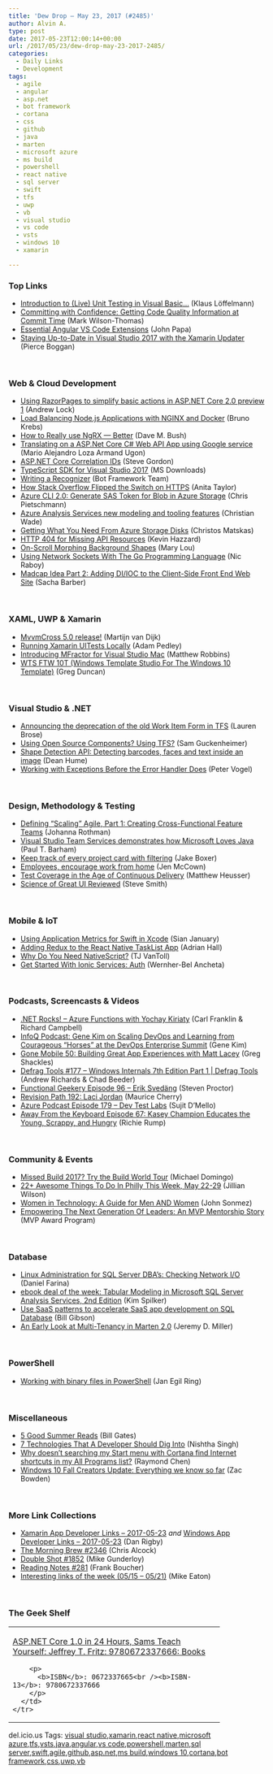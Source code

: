 ```yaml
---
title: 'Dew Drop – May 23, 2017 (#2485)'
author: Alvin A.
type: post
date: 2017-05-23T12:00:14+00:00
url: /2017/05/23/dew-drop-may-23-2017-2485/
categories:
  - Daily Links
  - Development
tags:
  - agile
  - angular
  - asp.net
  - bot framework
  - cortana
  - css
  - github
  - java
  - marten
  - microsoft azure
  - ms build
  - powershell
  - react native
  - sql server
  - swift
  - tfs
  - uwp
  - vb
  - visual studio
  - vs code
  - vsts
  - windows 10
  - xamarin

---
```

### <a name="top"></a>Top Links

  * <a href="https://blogs.msdn.microsoft.com/vbteam/2017/05/21/introduction-to-live-unit-testing-in-visual-basic/" target="_blank">Introduction to (Live) Unit Testing in Visual Basic…</a> (Klaus Löffelmann)
  * <a href="https://blogs.msdn.microsoft.com/visualstudio/2017/05/22/committing-with-confidence-getting-code-quality-information-at-commit-time/" target="_blank">Committing with Confidence: Getting Code Quality Information at Commit Time</a> (Mark Wilson-Thomas)
  * <a href="https://johnpapa.net/essential-angular-vs-code-extensions/" target="_blank">Essential Angular VS Code Extensions</a> (John Papa)
  * <a href="https://blog.xamarin.com/staying-date-visual-studio-2017-xamarin-updater/" target="_blank">Staying Up-to-Date in Visual Studio 2017 with the Xamarin Updater</a> (Pierce Boggan)

&nbsp;

### <a name="web"></a>Web & Cloud Development

  * <a href="https://andrewlock.net/using-razorpages-to-simplify-basic-actions-in-asp-net-core-2-0-preview-1/" target="_blank">Using RazorPages to simplify basic actions in ASP.NET Core 2.0 preview 1</a> (Andrew Lock)
  * <a href="https://auth0.com/blog/load-balancing-nodejs-applications-with-nginx-and-docker/" target="_blank">Load Balancing Node.js Applications with NGINX and Docker</a> (Bruno Krebs)
  * <a href="https://blog.dmbcllc.com/really-use-ngrx-better/" target="_blank">How to Really use NgRX — Better</a> (Dave M. Bush)
  * <a href="http://mario-loza.blogspot.com/2017/05/translating-on-aspnet-core-c-web-api.html" target="_blank">Translating on a ASP.Net Core C# Web API App using Google service</a> (Mario Alejandro Loza Armand Ugon)
  * <a href="https://www.stevejgordon.co.uk/asp-net-core-correlation-ids" target="_blank">ASP.NET Core Correlation IDs</a> (Steve Gordon)
  * <a href="http://www.microsoft.com/en-us/download/details.aspx?id=55258&WT.mc_id=DX_MVP4025064" target="_blank">TypeScript SDK for Visual Studio 2017</a> (MS Downloads)
  * <a href="http://blog.botframework.com/2017/05/22/Write-A-Recognizer/" target="_blank">Writing a Recognizer</a> (Bot Framework Team)
  * <a href="https://stackoverflow.blog/2017/05/22/stack-overflow-flipped-switch-https/" target="_blank">How Stack Overflow Flipped the Switch on HTTPS</a> (Anita Taylor)
  * <a href="https://buildazure.com/2017/05/23/azure-cli-2-0-generate-sas-token-for-blob-in-azure-storage/" target="_blank">Azure CLI 2.0: Generate SAS Token for Blob in Azure Storage</a> (Chris Pietschmann)
  * <a href="https://azure.microsoft.com/blog/azure-analysis-services-new-modeling-and-tooling-features/" target="_blank">Azure Analysis Services new modeling and tooling features</a> (Christian Wade)
  * <a href="https://www.simple-talk.com/cloud/cloud-data/getting-need-azure-storage-disks/" target="_blank">Getting What You Need From Azure Storage Disks</a> (Christos Matskas)
  * <a href="http://devjourney.com/blog/2017/05/22/http-404-for-missing-api-resources/" target="_blank">HTTP 404 for Missing API Resources</a> (Kevin Hazzard)
  * <a href="http://feedproxy.google.com/~r/tympanus/~3/DCoaQVOqD28/" target="_blank">On-Scroll Morphing Background Shapes</a> (Mary Lou)
  * <a href="https://www.thepolyglotdeveloper.com/2017/05/network-sockets-with-the-go-programming-language/" target="_blank">Using Network Sockets With The Go Programming Language</a> (Nic Raboy)
  * <a href="https://sachabarbs.wordpress.com/2017/05/23/madcap-idea-part-2-adding-diioc-to-the-client-side-front-end-web-site/" target="_blank">Madcap Idea Part 2: Adding DI/IOC to the Client-Side Front End Web Site</a> (Sacha Barber)

&nbsp;

### <a name="silverlight"></a>XAML, UWP & Xamarin

  * <a href="https://www.mvvmcross.com/mvvmcross-5-release/" target="_blank">MvvmCross 5.0 release!</a> (Martijn van Dijk)
  * <a href="https://xamarinhelp.com/running-xamarin-uitests-locally/" target="_blank">Running Xamarin UITests Locally</a> (Adam Pedley)
  * <a href="https://www.mfractor.com/blogs/news/introducing-mfractor-for-visual-studio-mac" target="_blank">Introducing MFractor for Visual Studio Mac</a> (Matthew Robbins)
  * <a href="https://channel9.msdn.com/coding4fun/blog/WTS-FTW-10T-Windows-Template-Studio-For-The-Windows-10-Template?WT.mc_id=DX_MVP4025064" target="_blank">WTS FTW 10T (Windows Template Studio For The Windows 10 Template)</a> (Greg Duncan)

&nbsp;

### <a name="dotnet"></a>Visual Studio & .NET

  * <a href="https://blogs.msdn.microsoft.com/visualstudioalm/2017/05/22/announcing-the-deprecation-of-the-old-work-item-form-in-tfs/" target="_blank">Announcing the deprecation of the old Work Item Form in TFS</a> (Lauren Brose)
  * <a href="https://blogs.msdn.microsoft.com/visualstudioalm/2017/05/22/using-open-source-components-using-tfs/" target="_blank">Using Open Source Components? Using TFS?</a> (Sam Guckenheimer)
  * <a href="http://feedproxy.google.com/~r/DeanHumesBlog/~3/EZQP4KFGqPs/10158" target="_blank">Shape Detection API: Detecting barcodes, faces and text inside an image</a> (Dean Hume)
  * <a href="https://visualstudiomagazine.com/articles/2017/05/01/working-with-exceptions.aspx" target="_blank">Working with Exceptions Before the Error Handler Does</a> (Peter Vogel)

&nbsp;

### <a name="design"></a>Design, Methodology & Testing

  * <a href="http://feedproxy.google.com/~r/ManagingProductDevelopment/~3/LRxOJ2hHRuQ/" target="_blank">Defining “Scaling” Agile, Part 1: Creating Cross-Functional Feature Teams</a> (Johanna Rothman)
  * <a href="https://blogs.msdn.microsoft.com/visualstudioalm/2017/05/22/visual-studio-team-services-demonstrates-how-microsoft-loves-java/" target="_blank">Visual Studio Team Services demonstrates how Microsoft Loves Java</a> (Paul T. Barham)
  * <a href="https://github.com/blog/2365-keep-track-of-every-project-card-with-filtering" target="_blank">Keep track of every project card with filtering</a> (Jake Boxer)
  * <a href="http://www.midnightdba.com/Jen/2017/05/employees-work-from-home/" target="_blank">Employees, encourage work from home</a> (Jen McCown)
  * <a href="https://www.stickyminds.com/article/test-coverage-age-continuous-delivery" target="_blank">Test Coverage in the Age of Continuous Delivery</a> (Matthew Heusser)
  * <a href="http://ardalis.com/science-of-great-ui-reviewed" target="_blank">Science of Great UI Reviewed</a> (Steve Smith)

&nbsp;

### <a name="mobile"></a>Mobile & IoT

  * <a href="https://developer.ibm.com/swift/2017/05/22/using-application-metrics-swift-xcode/" target="_blank">Using Application Metrics for Swift in Xcode</a> (Sian January)
  * <a href="https://shellmonger.com/2017/05/22/adding-redux-to-the-react-native-tasklist-app/" target="_blank">Adding Redux to the React Native TaskList App</a> (Adrian Hall)
  * <a href="http://developer.telerik.com/products/nativescript/why-do-you-need-nativescript/" target="_blank">Why Do You Need NativeScript?</a> (TJ VanToll)
  * <a href="https://code.tutsplus.com/tutorials/get-started-with-ionic-services-auth--cms-28705" target="_blank">Get Started With Ionic Services: Auth</a> (Wernher-Bel Ancheta)

&nbsp;

### <a name="podcasts"></a>Podcasts, Screencasts & Videos

  * <a href="http://www.dotnetrocks.com/default.aspx?ShowNum=1443" target="_blank">.NET Rocks! &#8211; Azure Functions with Yochay Kiriaty</a> (Carl Franklin & Richard Campbell)
  * <a href="http://www.infoq.com/podcasts/gene-kim?utm_campaign=infoq_content&utm_source=infoq&utm_medium=feed&utm_term=global" target="_blank">InfoQ Podcast: Gene Kim on Scaling DevOps and Learning from Courageous &#8220;Horses&#8221; at the DevOps Enterprise Summit</a> (Gene Kim)
  * <a href="http://tracking.feedpress.it/link/8084/5881957" target="_blank">Gone Mobile 50: Building Great App Experiences with Matt Lacey</a> (Greg Shackles)
  * <a href="https://channel9.msdn.com/Shows/Defrag-Tools/Defrag-Tools-177-Windows-Internals-7th-Edition-Part-1?WT.mc_id=DX_MVP4025064" target="_blank">Defrag Tools #177 &#8211; Windows Internals 7th Edition Part 1 | Defrag Tools</a> (Andrew Richards & Chad Beeder)
  * <a href="https://www.functionalgeekery.com/episode-96-erik-svedang/" target="_blank">Functional Geekery Episode 96 – Erik Svedäng</a> (Steven Proctor)
  * <a href="http://revisionpath.simplecast.fm/episodes/62358-192-laci-jordan" target="_blank">Revision Path 192: Laci Jordan</a> (Maurice Cherry)
  * <a href="http://azpodcast.azurewebsites.net/post/Episode-179-Dev-Test-Labs" target="_blank">Azure Podcast Episode 179 &#8211; Dev Test Labs</a> (Sujit D&#8217;Mello)
  * <a href="http://awayfromthekeyboard.com/2017/05/22/episode-67-kasey-champion-educates-the-young-scrappy-and-hungry/" target="_blank">Away From the Keyboard Episode 67: Kasey Champion Educates the Young, Scrappy, and Hungry</a> (Richie Rump)

&nbsp;

### <a name="events"></a>Community & Events

  * <a href="https://visualstudiomagazine.com/articles/2017/05/22/build-world-tour-june-nadella-build-2017.aspx" target="_blank">Missed Build 2017? Try the Build World Tour</a> (Michael Domingo)
  * <a href="http://www.uwishunu.com/2017/05/22-awesome-things-philly-week-may-22-29/" target="_blank">22+ Awesome Things To Do In Philly This Week, May 22-29</a> (Jillian Wilson)
  * <a href="https://simpleprogrammer.com/2017/05/22/women-technology/" target="_blank">Women in Technology: A Guide for Men AND Women</a> (John Sonmez)
  * <a href="https://blogs.msdn.microsoft.com/mvpawardprogram/2017/05/22/mvp-mentorship-ruiz-rojas/" target="_blank">Empowering The Next Generation Of Leaders: An MVP Mentorship Story</a> (MVP Award Program)

&nbsp;

### <a name="sql"></a>Database

  * <a href="http://feedproxy.google.com/~r/MSSQLTips-LatestSqlServerTips/~3/MxxhB9Lr4IA/tip.asp" target="_blank">Linux Administration for SQL Server DBA&#8217;s: Checking Network I/O</a> (Daniel Farina)
  * <a href="https://blogs.msdn.microsoft.com/microsoft_press/2017/05/22/ebook-deal-of-the-week-tabular-modeling-in-microsoft-sql-server-analysis-services-2nd-edition/" target="_blank">ebook deal of the week: Tabular Modeling in Microsoft SQL Server Analysis Services, 2nd Edition</a> (Kim Spilker)
  * <a href="https://azure.microsoft.com/blog/saas-patterns-accelerate-saas-application-development-on-sql-database/" target="_blank">Use SaaS patterns to accelerate SaaS app development on SQL Database</a> (Bill Gibson)
  * <a href="https://jeremydmiller.com/2017/05/22/an-early-look-at-multi-tenancy-in-marten-2-0/" target="_blank">An Early Look at Multi-Tenancy in Marten 2.0</a> (Jeremy D. Miller)

&nbsp;

### <a name="ps"></a>PowerShell

  * <a href="http://www.powershellmagazine.com/2017/05/22/working-with-binary-files-in-powershell/" target="_blank">Working with binary files in PowerShell</a> (Jan Egil Ring)

&nbsp;

### <a name="misc"></a>Miscellaneous

  * <a href="https://www.gatesnotes.com/About-Bill-Gates/Summer-Books-2017" target="_blank">5 Good Summer Reads</a> (Bill Gates)
  * <a href="https://dzone.com/articles/7-technologies-that-a-developer-should-dig-into?utm_medium=feed&utm_source=feedpress.me&utm_campaign=Feed%3A+dzone%2Fiot" target="_blank">7 Technologies That A Developer Should Dig Into</a> (Nishtha Singh)
  * <a href="https://blogs.msdn.microsoft.com/oldnewthing/20170522-00/?p=96205" target="_blank">Why doesn’t searching my Start menu with Cortana find Internet shortcuts in my All Programs list?</a> (Raymond Chen)
  * <a href="http://feedproxy.google.com/~r/wmexperts/~3/x9VzU8yTmbs/fall-creators-update" target="_blank">Windows 10 Fall Creators Update: Everything we know so far</a> (Zac Bowden)

&nbsp;

### <a name="links"></a>More Link Collections

  * <a href="http://allaboutxamarin.com/2017/05/xamarin-app-developer-links-2017-05-23/" target="_blank">Xamarin App Developer Links &#8211; 2017-05-23</a> _and_ <a href="http://windowsappdev.com/2017/05/windows-app-developer-links-2017-05-23/" target="_blank">Windows App Developer Links &#8211; 2017-05-23</a> (Dan Rigby)
  * <a href="http://feedproxy.google.com/~r/ReflectivePerspective/~3/4gnUhsU2Wlw/" target="_blank">The Morning Brew #2346</a> (Chris Alcock)
  * <a href="http://afreshcup.com/home/2017/5/23/double-shot-1852.html" target="_blank">Double Shot #1852</a> (Mike Gunderloy)
  * <a href="http://www.frankysnotes.com/2017/05/reading-notes-281.html" target="_blank">Reading Notes #281</a> (Frank Boucher)
  * <a href="https://samestuffdifferentday.com/2017/05/22/interesting-links-of-the-week-0515-0521/" target="_blank">Interesting links of the week (05/15 – 05/21)</a> (Mike Eaton)

&nbsp;

### <a name="shelf"></a>The Geek Shelf

<div id="scid:7dc1bd33-94bd-46fd-a20b-0131235bcd47:de0ab336-e25b-4f88-bee5-01dba3161622" class="wlWriterEditableSmartContent" style="float: none; padding-bottom: 0px; padding-top: 0px; padding-left: 0px; margin: 0px; display: inline; padding-right: 0px">
  <table cellspacing="0" cellpadding="2" width="400" border="0" unselectable="on">
    <tr>
      <td valign="top" width="400">
        <p>
          <a title="ASP.NET Core 1.0 in 24 Hours, Sams Teach Yourself: Jeffrey T. Fritz: 9780672337666: Books" href="http://www.amazon.com/exec/obidos/ASIN/0672337665/amavin-20">ASP.NET Core 1.0 in 24 Hours, Sams Teach Yourself: Jeffrey T. Fritz: 9780672337666: Books</a>
        </p>
        
        <p>
          <b>ISBN</b>: 0672337665<br /><b>ISBN-13</b>: 9780672337666
        </p>
      </td>
    </tr>
  </table>
</div>

<div id="scid:77ECF5F8-D252-44F5-B4EB-D463C5396A79:1de54e30-eb7f-43b8-8d83-43e4c536e06f" class="wlWriterEditableSmartContent" style="float: none; padding-bottom: 0px; padding-top: 0px; padding-left: 0px; margin: 0px; display: inline; padding-right: 0px">
  del.icio.us Tags: <a href="http://del.icio.us/popular/visual+studio" rel="tag">visual studio</a>,<a href="http://del.icio.us/popular/xamarin" rel="tag">xamarin</a>,<a href="http://del.icio.us/popular/react+native" rel="tag">react native</a>,<a href="http://del.icio.us/popular/microsoft+azure" rel="tag">microsoft azure</a>,<a href="http://del.icio.us/popular/tfs" rel="tag">tfs</a>,<a href="http://del.icio.us/popular/vsts" rel="tag">vsts</a>,<a href="http://del.icio.us/popular/java" rel="tag">java</a>,<a href="http://del.icio.us/popular/angular" rel="tag">angular</a>,<a href="http://del.icio.us/popular/vs+code" rel="tag">vs code</a>,<a href="http://del.icio.us/popular/powershell" rel="tag">powershell</a>,<a href="http://del.icio.us/popular/marten" rel="tag">marten</a>,<a href="http://del.icio.us/popular/sql+server" rel="tag">sql server</a>,<a href="http://del.icio.us/popular/swift" rel="tag">swift</a>,<a href="http://del.icio.us/popular/agile" rel="tag">agile</a>,<a href="http://del.icio.us/popular/github" rel="tag">github</a>,<a href="http://del.icio.us/popular/asp.net" rel="tag">asp.net</a>,<a href="http://del.icio.us/popular/ms+build" rel="tag">ms build</a>,<a href="http://del.icio.us/popular/windows+10" rel="tag">windows 10</a>,<a href="http://del.icio.us/popular/cortana" rel="tag">cortana</a>,<a href="http://del.icio.us/popular/bot+framework" rel="tag">bot framework</a>,<a href="http://del.icio.us/popular/css" rel="tag">css</a>,<a href="http://del.icio.us/popular/uwp" rel="tag">uwp</a>,<a href="http://del.icio.us/popular/vb" rel="tag">vb</a>
</div>